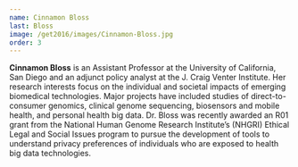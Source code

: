 ```yaml
---
name: Cinnamon Bloss
last: Bloss
image: /get2016/images/Cinnamon-Bloss.jpg
order: 3
---
```


**Cinnamon Bloss** is an Assistant Professor at the University of California, San Diego and an adjunct policy analyst at the J. Craig Venter Institute. Her research interests focus on the individual and societal impacts of emerging biomedical technologies. Major projects have included studies of direct-to-consumer genomics, clinical genome sequencing, biosensors and mobile health, and personal health big data. Dr. Bloss was recently awarded an R01 grant from the National Human Genome Research Institute’s (NHGRI) Ethical Legal and Social Issues program to pursue the development of tools to understand privacy preferences of individuals who are exposed to health big data technologies.
